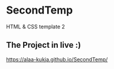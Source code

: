 # SecondTemp
HTML &amp; CSS template 2
## The Project in live :)
 https://alaa-kukja.github.io/SecondTemp/
